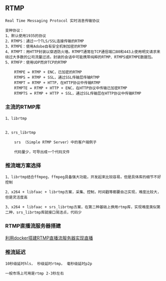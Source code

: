 ## RTMP

    Real Time Messaging Protocol 实时消息传输协议
    
    变种协议：
    1、默认使用1935的协议
    2、RTMPS：通过一个TLS/SSL连接传输的RTMP
    3、RTMPE：使用Adobe自有安全机制加密的RTMP
    4、RTMPT：用HTTP封装以穿透防火墙。RTMPT通常在TCP通信端口80和443上使用明文请求来绕过大多数的公司流量过滤。封装的会话中可能携带纯粹的RTMP、RTMPS或RTMPE数据包。
    5、RTMFP：使用UDP而非TCP的RTMP
    
        RTMPE = RTMP + ENC，已加密的RTMP
        RTMPS = RTMP + SSL，通过SSL传输层传输RTMP
        RTMPT = RTMP + HTTP，在HTTP协议中传输RTMP
        RTMPTE = RTMP + HTTP + ENC，在HTTP协议中传输已加密RTMP
        RTMPTS = RTMP + HTTP + SSL，通过SSL传输层在HTTP协议中传输RTMP
    
    
### 主流的RTMP库

    1、librtmp
    
    
    2、srs_librtmp
    
        srs （Simple RTMP Server）中的客户端例子
        
        代码量少，可导出成一个代码文件
        
        
### 推流端方案选择

    1、librtmp结合ffmpeg，ffmpeg具备强大功能，开发起来比较容易，但是具体库的细节不好控制
    
    2、x264 + libfaac + librtmp方案，采集、控制，时间戳等都要自己实现，难度比较大，但是灵活度高
    
    3、x264 + libfaac + srs_librtmp方案，在第二种基础上换用rtmp库，实现难度类似第二种，srs_librtmp库就接口简洁点，代码少
    
### RTMP直播流服务器搭建

[利用docker搭建RTMP直播流服务器实现直播](https://blog.csdn.net/lipei1220/article/details/80234281)

### 推流延迟

    10秒级延时hls， 秒级延时rtmp， 毫秒级延时p2p
    
    一般市场上可用是rtmp 2-3秒左右